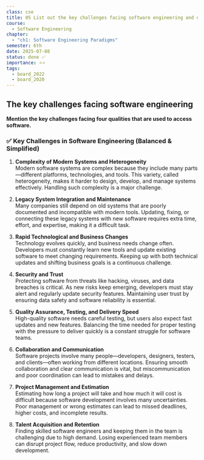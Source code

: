 ```yaml
---
class: cse
title: 05 List out the key challenges facing software engineering and discuss those
course:
  - Software Engineering
chapter:
  - "ch1: Software Engineering Paradigms"
semester: 6th
date: 2025-07-08
status: done ✅
importance: ⭐⭐
tags:
  - board_2022
  - board_2020
---
```


## The key challenges facing software engineering

**Mention the key challenges facing four qualities that are used to access software.** 

### ✅ Key Challenges in Software Engineering (Balanced & Simplified)

1. **Complexity of Modern Systems and Heterogeneity**  
    Modern software systems are complex because they include many parts—different platforms, technologies, and tools. This variety, called heterogeneity, makes it harder to design, develop, and manage systems effectively. Handling such complexity is a major challenge.
    
2. **Legacy System Integration and Maintenance**  
    Many companies still depend on old systems that are poorly documented and incompatible with modern tools. Updating, fixing, or connecting these legacy systems with new software requires extra time, effort, and expertise, making it a difficult task.
    
3. **Rapid Technological and Business Changes**  
    Technology evolves quickly, and business needs change often. Developers must constantly learn new tools and update existing software to meet changing requirements. Keeping up with both technical updates and shifting business goals is a continuous challenge.
    
4. **Security and Trust**  
    Protecting software from threats like hacking, viruses, and data breaches is critical. As new risks keep emerging, developers must stay alert and regularly update security features. Maintaining user trust by ensuring data safety and software reliability is essential.
    
5. **Quality Assurance, Testing, and Delivery Speed**  
    High-quality software needs careful testing, but users also expect fast updates and new features. Balancing the time needed for proper testing with the pressure to deliver quickly is a constant struggle for software teams.
    
6. **Collaboration and Communication**  
    Software projects involve many people—developers, designers, testers, and clients—often working from different locations. Ensuring smooth collaboration and clear communication is vital, but miscommunication and poor coordination can lead to mistakes and delays.
    
7. **Project Management and Estimation**  
    Estimating how long a project will take and how much it will cost is difficult because software development involves many uncertainties. Poor management or wrong estimates can lead to missed deadlines, higher costs, and incomplete results.
    
8. **Talent Acquisition and Retention**  
    Finding skilled software engineers and keeping them in the team is challenging due to high demand. Losing experienced team members can disrupt project flow, reduce productivity, and slow down development.